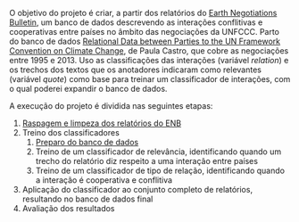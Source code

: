 O objetivo do projeto é criar, a partir dos relatórios do [Earth Negotiations Bulletin](https://enb.iisd.org/), um banco de dados descrevendo as interações conflitivas e cooperativas entre países no âmbito das negociações da UNFCCC. 
Parto do banco de dados [Relational Data between Parties to the UN Framework Convention on Climate Change](https://doi.org/10.7910/DVN/IVLEHB), de Paula Castro, que cobre as negociações entre 1995 e 2013. Uso as classificações das interações (variável _relation_) e os trechos dos textos que os anotadores indicaram como relevantes (variável _quote_) como base para treinar um classificador de interações, com o qual poderei expandir o banco de dados.

A execução do projeto é dividida nas seguintes etapas:

1. [Raspagem e limpeza dos relatórios do ENB](/scrape)
2. Treino dos classificadores
    1. [Preparo do banco de dados](/labeled_castro)
    2. Treino de um classificador de relevância, identificando quando um trecho do relatório diz respeito a uma interação entre países
    3. Treino de um classificador de tipo de relação, identificando quando a interação é cooperativa e conflitiva 
4. Aplicação do classificador ao conjunto completo de relatórios, resultando no banco de dados final
5. Avaliação dos resultados

